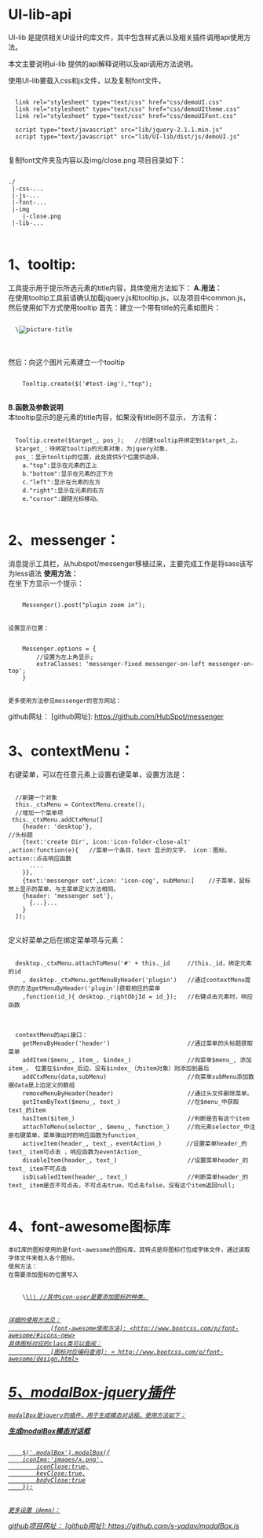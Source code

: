 UI-lib-api
==========
UI-lib 是提供相关UI设计的库文件，其中包含样式表以及相关插件调用api使用方法。

本文主要说明ui-lib 提供的api解释说明以及api调用方法说明。

使用UI-lib要载入css和js文件，以及复制font文件，
<pre>
<code>
  link rel="stylesheet" type="text/css" href="css/demoUI.css"
  link rel="stylesheet" type="text/css" href="css/demoUItheme.css"
  link rel="stylesheet" type="text/css" href="css/demoUIFont.css"

  script type="text/javascript" src="lib/jquery-2.1.1.min.js"
  script type="text/javascript" src="lib/UI-lib/dist/js/demoUI.js"
</code>
</pre>

复制font文件夹及内容以及img/close.png
项目目录如下：
<pre>
<code>
./
 |-css-...
 |-js-...
 |-font-...
 |-img
    |-close.png
 |-lib-...
</code>
</pre>

1、tooltip:
========
工具提示用于提示所选元素的title内容，具体使用方法如下：
<strong>A.用法：</strong><br />
  在使用tooltip工具前请确认加载jquery.js和tooltip.js，以及项目中common.js，
然后使用如下方式使用tooltip
  首先：建立一个带有title的元素如图片：
<pre>
<code>
  \<img title='picture-title' id='test-img' src="/img/clock.png"/\>
</code>
</pre>
<br />
  然后：向这个图片元素建立一个tooltip
<pre>
<code>	
  	Tooltip.create($('#test-img'),"top");
</code>
</pre>
	
<strong>B.函数及参数说明</strong><br />
  本tooltip显示的是元素的title内容，如果没有title则不显示，
  方法有：
<pre>
<code>
  Tooltip.create($target_, pos_);	//创建tooltip并绑定到$target_上，
  $target_：待绑定tooltip的元素对象，为jquery对象，
  pos_：显示tooltip的位置，此处提供5个位置供选择，
    a."top":显示在元素的正上
    b."bottom":显示在元素的正下方
    c."left":显示在元素的左方
    d."right":显示在元素的右方
    e."cursor":跟随光标移动。
</code>
</pre>

2、messenger：
==========
消息提示工具栏，从hubspot/messenger移植过来，主要完成工作是将sass该写为less语法
<strong>使用方法：</strong><br />
	在坐下方显示一个提示：
<pre>
<code>
	Messenger().post("plugin zoom in");
</code>
</pre>
	设置显示位置：
<pre>
<code>
	Messenger.options = {
		//设置为左上角显示;
  		extraClasses: 'messenger-fixed messenger-on-left messenger-on-top';
	}
</code>
</pre>
	更多使用方法参见messenger的官方网站：
[messenger官方网站]: <http://github.hubspot.com/messenger/>
	github网址：
[github网址]: <https://github.com/HubSpot/messenger>

3、contextMenu：
============
右键菜单，可以在任意元素上设置右键菜单，设置方法是：
<pre>
<code>
  //新建一个对象
  this._ctxMenu = ContextMenu.create();
  //增加一个菜单项
 this._ctxMenu.addCtxMenu([
    {header: 'desktop'},	                                                                                                         //头标题
    {text:'create Dir', icon:'icon-folder-close-alt' ,action:function(e){   //菜单一个条目，text 显示的文字， icon：图标，action::点击响应函数
      ....
    }},
    {text:'messenger set',icon: 'icon-cog', subMenu:[    //子菜单，鼠标放上显示的菜单，与主菜单定义方法相同。
    {header: 'messenger set'},
      {...}...
    }
  ]);
</code>
</pre>

  定义好菜单之后在绑定菜单项与元素：
<pre>
<code>
  desktop._ctxMenu.attachToMenu('#' + this._id     //this._id，绑定元素的id
    , desktop._ctxMenu.getMenuByHeader('plugin')   //通过contextMenu提供的方法getMenuByHeader('plugin')获取相应的菜单
    ,function(id_){ desktop._rightObjId = id_});   //右键点击元素时，响应函数
</code>
</pre>

<pre>
<code>
  contextMenu的api接口：
    getMenuByHeader('header')                      //通过菜单的头标题获取菜单
    addItem($menu_, item_, $index_)                //向菜单$menu_, 添加item_， 位置在$index_后边，没有$index_（为item对象）则添加到最后
    addCtxMenu(data,subMenu)                       //向菜单subMenu添加数据data是上边定义的数组
    removeMenuByHeader(header)                     //通过头文件删除菜单。
    getItemByText($menu_, text_)                   //在$menu_中获取text_的item
    hasItem($item_)                                //判断是否有这个item
    attachToMenu(selector_, $menu_, function_)     //向元素selector_中注册右键菜单，菜单弹出时的响应函数为function_
    activeItem(header_, text_，eventAction_)       //设置菜单header_的text_ item可点击 ，响应函数为eventAction_
    disableItem(header_, text_)                    //设置菜单header_的text_ item不可点击
    isDisabledItem(header_, text_)                 //判断菜单header_的text_ item是否不可点击，不可点击true，可点击false，没有这个item返回null;
</code>
</pre>

4、font-awesome图标库
==========
	本UI库的图标使用的是font-awesome的图标库，其特点是将图标打包成字体文件，通过读取字体文件来载入各个图标。
	使用方法：
	在需要添加图标的位置写入
<pre>
<code>
	\<a href='#'\>\<i class='icon-user'\>\</i\>\</a\> //其中icon-user是要添加图标的种类。
</code>
</pre>

	详细的使用方法见：
				[font-awesome使用方法]: <http://www.bootcss.com/p/font-awesome/#icons-new>
	具体图标对应的class类可以查阅：
			 	[图标对应编码查询]: < http://www.bootcss.com/p/font-awesome/design.html>

5、modalBox-jquery插件
===========
	modalBox是jquery的插件，用于生成模态对话框。使用方法如下：
<strong>生成modalBox模态对话框</strong><br />
<pre>
<code>
	$('.modalBox').modalBox({
    iconImg:'images/x.png',
        iconClose:true,
        keyClose:true,
        bodyClose:true
	});
</code>
</pre>
	更多设置（demo）：
[demo]: <http://ignitersworld.com/lab/modalBox.html#demo>
	github项目网址：
[github网址]: <https://github.com/s-yadav/modalBox.js>
	
